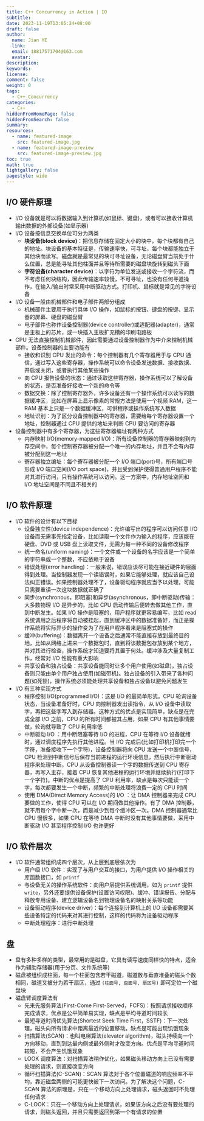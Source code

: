 ```yaml
---
title: C++ Concurrency in Action | IO
subtitle:
date: 2023-11-19T13:05:24+08:00
draft: false
author:
  name: Jian YE
  link:
  email: 18817571704@163.com
  avatar:
description:
keywords:
license:
comment: false
weight: 0
tags:
  - C++_Concurrency
categories:
  - C++
hiddenFromHomePage: false
hiddenFromSearch: false
summary:
resources:
  - name: featured-image
    src: featured-image.jpg
  - name: featured-image-preview
    src: featured-image-preview.jpg
toc: true
math: true
lightgallery: false
pagestyle: wide
---
```


## I/O 硬件原理

* I/O 设备就是可以将数据输入到计算机(如鼠标、键盘)，或者可以接收计算机输出数据的外部设备(如显示器)
* I/O 设备按信息交换单位可分为两类
  * **块设备(block device)**：把信息存储在固定大小的块中，每个块都有自己的地址。块设备的基本特征是，传输速率快，可寻址，每个块都能独立于其他块而读写。磁盘就是最常见的块可寻址设备，无论磁盘臂当前处于什么位置，总是能寻址其他柱面并且等待所需要的磁盘块旋转到磁头下面
  * **字符设备(character device)**：以字符为单位发送或接收一个字符流，而不考虑任何块结构，因此传输速率较慢，不可寻址，也没有任何寻道操作，在输入/输出时常采用中断驱动方式。打印机、鼠标就是常见的字符设备
* I/O 设备一般由机械部件和电子部件两部分组成
  * 机械部件主要用于执行具体 I/O 操作，如鼠标的按钮、键盘的按键、显示器的屏幕、硬盘的磁盘臂
  * 电子部件也称作设备控制器(device controller)或适配器(adapter)，通常是主板上的芯片，或一块插入主板扩充槽的印刷电路板
* CPU 无法直接控制机械部件，因此需要通过设备控制器作为中介来控制机械部件。设备控制器的主要功能有
  * 接收和识别 CPU 发出的命令：每个控制器有几个寄存器用于与 CPU 通信，通过写入这些寄存器，操作系统可以命令设备发送数据、接收数据、开启或关闭，或者执行其他某些操作
  * 向 CPU 报告设备的状态：通过读取这些寄存器，操作系统可以了解设备的状态，是否准备好接收一个新的命令等
  * 数据交换：除了控制寄存器外，许多设备还有一个操作系统可以读写的数据缓冲区，比如在屏幕上显示像素的常规方法是使用一个视频 RAM，这一 RAM 基本上只是一个数据缓冲区，可供程序或操作系统写入数据
  * 地址识别：为了区分设备控制器中的寄存器，需要给每个寄存器设置一个地址，控制器通过 CPU 提供的地址来判断 CPU 要访问的寄存器
* 设备控制器中有多个寄存器，为这些寄存器编址有两种方式
  * 内存映射 I/O(memory-mapped I/O)：所有设备控制器的寄存器映射到内存空间中，每个控制寄存器被分配一个唯一的内存地址，并且不会有内存被分配到这一地址
  * 寄存器独立编址：每个寄存器被分配一个 I/O 端口(port)号，所有端口号形成 I/O 端口空间(I/O port space)，并且受到保护使得普通用户程序不能对其进行访问，只有操作系统可以访问。这一方案中，内存地址空间和 I/O 地址空间是不同且不相关的

## I/O 软件原理

* I/O 软件的设计有以下目标
  * 设备独立性(device independence)：允许编写出的程序可以访问任意 I/O 设备而无需事先指定设备，比如读取一个文件作为输入的程序，应该能在硬盘、DVD 或 USB 盘上读取文件，无需为每一种不同的设备修改程序
  * 统一命名(uniform naming)：一个文件或一个设备的名字应该是一个简单的字符串或一个整数，不应依赖于设备
  * 错误处理(error handling)：一般来说，错误应该尽可能在接近硬件的层面得到处理。当控制器发现一个读错误时，如果它能够处理，就应该自己设法纠正错误。如果控制器处理不了，设备驱动程序就应当予以处理，可能只需要重读一次这块数据就正确了
  * 同步(synchronous，即阻塞)和异步(asynchronous，即中断驱动)传输：大多数物理 I/O 是异步的，比如 CPU 启动传输后便转去做其他工作，直到中断发生。如果 I/O 操作是阻塞的，用户程序就更容易编写，比如 read 系统调用之后程序将自动被挂起，直到缓冲区中的数据准备好，而正是操作系统将实际异步的操作变为了在用户程序看来是阻塞式的操作
  * 缓冲(buffering)：数据离开一个设备之后通常不能直接存放到最终目的地，比如从网络上进来一个数据包时，直到将该数据包存放到某个地方，并对其进行检查，操作系统才知道要将其置于何处。缓冲涉及大量复制工作，经常对 I/O 性能有重大影响
  * 共享设备和独占设备：共享设备能同时让多个用户使用(如磁盘)，独占设备则只能由单个用户独占使用(如磁带机)。独占设备的引入带来了各种问题(如死锁)，操作系统必须能处理共享设备和独占设备以避免问题发生
* I/O 有三种实现方式
  * 程序控制 I/O(programmed I/O)：这是 I/O 的最简单形式。CPU 轮询设备状态，当设备准备好时，CPU 向控制器发出读指令，从 I/O 设备中读取字，再把这些字写入到存储器。这种方式的优点是实现简单，缺点是在完成全部 I/O 之前，CPU 的所有时间都被其占用，如果 CPU 有其他事情要做，轮询就导致了 CPU 利用率低
  * 中断驱动 I/O ：用中断阻塞等待 I/O 的进程，CPU 在等待 I/O 设备就绪时，通过调度程序先执行其他进程。当 I/O 完成后(比如打印机打印完一个字符，准备接收下一个字符)，设备控制器将向 CPU 发送一个中断信号，CPU 检测到中断信号后保存当前进程的运行环境信息，然后执行中断驱动程序来处理中断。CPU 从设备控制器读一个字的数据传送到 CPU 寄存器，再写入主存，接着 CPU 恢复其他进程的运行环境并继续执行(打印下一个字符)。中断的优点是提高了 CPU 利用率，缺点是每次只能读一个字，每次都要发生一个中断，频繁的中断处理将浪费一定的 CPU 时间
  * 使用 DMA(Direct Memory Access)的 I/O ：让 DMA 控制器来完成 CPU 要做的工作，使得 CPU 可以在 I/O 期间做其他操作。有了 DMA 控制器，就不用每个字中断一次，而是减少到每个缓冲区一次。DMA 控制器通常比 CPU 慢很多，如果 CPU 在等待 DMA 中断时没有其他事情要做，采用中断驱动 I/O 甚至程序控制 I/O 也许更好

## I/O 软件层次

* I/O 软件通常组织成四个层次，从上层到底层依次为
  * 用户级 I/O 软件：实现了与用户交互的接口，为用户提供 I/O 操作相关的库函数接口，如 `printf`
  * 与设备无关的操作系统软件：向用户层提供系统调用，如为 `printf` 提供 `write`，另外还要提供设备保护(设置访问权限)、缓冲、错误报告、分配与释放专用设备、建立逻辑设备名到物理设备名的映射关系等功能
  * 设备驱动程序(device driver)：每个连接到计算机上的 I/O 设备都需要某些设备特定的代码来对其进行控制，这样的代码称为设备驱动程序
  * 中断处理程序：进行中断处理

## 盘

* 盘有多种多样的类型，最常用的是磁盘，它具有读写速度同样快的特点，适合作为辅助存储器(用于分页、文件系统等)
* 磁盘被组织成柱面，每一个柱面包含若干磁道，磁道数与垂直堆叠的磁头个数相同，磁道又被分为若干扇区，通过 `(柱面号, 盘面号, 扇区号)` 即可定位一个磁盘块
* 磁盘臂调度算法有
  * 先来先服务算法(First-Come First-Served，FCFS)：按照请求接收顺序完成请求，优点是公平简单易实现，缺点是平均寻道时间较长
  * 最短寻道时间优先算法(Shortest Seek Time First，SSTF)：下一次处理，磁头向所有请求中距离最近的位置移动。缺点是可能出现饥饿现象
  * 扫描算法(SCAN)：也叫电梯算法(elevator algorithm)，磁头持续向一个方向移动，直到到达最内侧或最外侧时才改变方向。优点是平均寻道时间较短，不会产生饥饿现象
  * LOOK 调度算法：对扫描算法稍作优化，如果磁头移动方向上已没有需要处理的请求，则直接改变方向
  * 循环扫描算法(C-SCAN)：SCAN 算法对于各个位置磁道的响应频率不平均，靠近磁盘两侧的可能更快被下一次访问。为了解决这个问题，C-SCAN 算法的原理是，只在一个移动方向上处理请求，磁头返回时不处理任何请求
  * C-LOOK：只在一个移动方向上处理请求，如果该方向之后没有要处理的请求，则磁头返回，并且只需要返回到第一个有请求的位置
